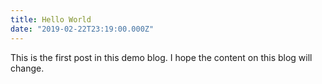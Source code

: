 ```yaml
---
title: Hello World
date: "2019-02-22T23:19:00.000Z"
---
```


This is the first post in this demo blog. 
I hope the content on this blog will change.


